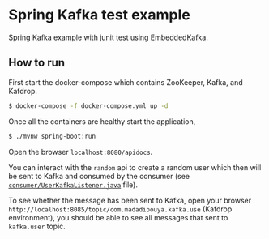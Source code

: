 # Spring Kafka test example

Spring Kafka example with junit test using EmbeddedKafka.

## How to run

First start the docker-compose which contains ZooKeeper, Kafka, and Kafdrop.

```bash
$ docker-compose -f docker-compose.yml up -d
```

Once all the containers are healthy start the application,

```bash
$ ./mvnw spring-boot:run
```

Open the browser `localhost:8080/apidocs`. 

You can interact with the `random` api to create a random user which then will be sent to Kafka and consumed by the consumer (see [`consumer/UserKafkaListener.java`](https://github.com/kasramp/spring-kafka-test/blob/master/src/main/java/com/madadipouya/springkafkatest/consumer/UserKafkaListener.java) file).

To see whether the message has been sent to Kafka, open your browser `http://localhost:8085/topic/com.madadipouya.kafka.use` (Kafdrop environment), 
you should be able to see all messages that sent to `kafka.user` topic.  
